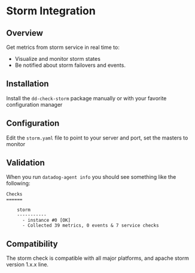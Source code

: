 # Storm Integration

## Overview

Get metrics from storm service in real time to:

* Visualize and monitor storm states
* Be notified about storm failovers and events.

## Installation

Install the `dd-check-storm` package manually or with your favorite configuration manager

## Configuration

Edit the `storm.yaml` file to point to your server and port, set the masters to monitor

## Validation

When you run `datadog-agent info` you should see something like the following:

    Checks
    ======

        storm
        -----------
          - instance #0 [OK]
          - Collected 39 metrics, 0 events & 7 service checks

## Compatibility

The storm check is compatible with all major platforms, and apache storm version 1.x.x line.
